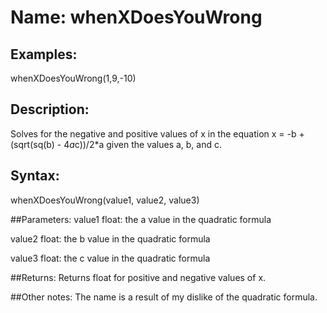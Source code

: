 # Name: whenXDoesYouWrong

## Examples:
whenXDoesYouWrong(1,9,-10)

## Description:
Solves for the negative and positive values of x in the equation x = -b + (sqrt(sq(b) - 4*a*c))/2*a given the values a, b, and c.

## Syntax:
whenXDoesYouWrong(value1, value2, value3)

##Parameters: 
value1     float: the a value in the quadratic formula

value2     float: the b value in the quadratic formula

value3     float: the c value in the quadratic formula

##Returns:
Returns float for positive and negative values of x.

##Other notes:
The name is a result of my dislike of the quadratic formula.

